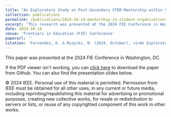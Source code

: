 ```yaml
---
title: "An Exploratory Study on Post-Secondary STEM Mentorship within Student Organizations"
collection: publications
permalink: /publications/2024-10-14-mentorship-in-student-organizations
excerpt: 'This research was presented at the 2024 FIE Conference in Washington, DC.'
date: 2024-10-14
venue: 'Frontiers in Education (FIE) Conference'
paperurl: ''
citation: 'Fernandez, K. & Ruzycki, N. (2024, October), <i>An Exploratory Study on Post-Secondary STEM Mentorship within Student Organizations</i>. Research presented at the 2024 FIE Conference in Washington, DC.'
---
```

This paper was presented at the 2024 FIE Conference in Washington, DC.

If the PDF viewer isn't working, you can [click here](https://github.com/KassSTEM/KassSTEM.github.io/blob/c0c0317f9a64efc05917d9b0b08aac963183afac/files/an_exploratory_study_on_post-secondary_stem_mentorship_within_student_organizations.pdf) to download the paper from Github. You can also find the presentation slides below.

<object id=paper data="/files/an_exploratory_study_on_post-secondary_stem_mentorship_within_student_organizations.pdf" width="1000" height="1000" type="application/pdf"></object>
<p></p>
© 2024 IEEE. Personal use of this material is permitted. Permission from IEEE must be obtained for all other uses, in any current or future media, including reprinting/republishing this material for advertising or promotional purposes, creating new collective works, for resale or redistribution to servers or lists, or reuse of any copyrighted component of this work in other works.
<p></p>
<object id=pptx data="/files/FIE_2024_Fernandez_and_Ruzycki_Slides.pdf" width="1000" height="1000" type="application/pdf"></object>

